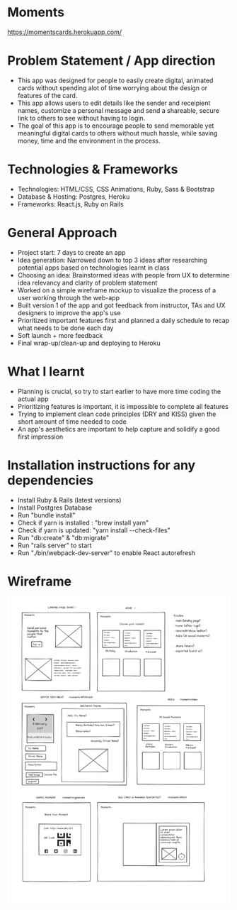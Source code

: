 # Moments
https://momentscards.herokuapp.com/

# Problem Statement / App direction
  - This app was designed for people to easily create digital, animated cards without spending alot of time worrying about the design or features of the card.
  - This app allows users to edit details like the sender and receipient names, customize a personal message and send a shareable, secure link to others to see without having to login.
  - The goal of this app is to encourage people to send memorable yet meaningful digital cards to others without much hassle, while saving money, time and the environment in the process.

# Technologies & Frameworks
  - Technologies: HTML/CSS, CSS Animations, Ruby, Sass & Bootstrap
  - Database & Hosting: Postgres, Heroku
  - Frameworks: React.js, Ruby on Rails

# General Approach
- Project start: 7 days to create an app
- Idea generation: Narrowed down to top 3 ideas after researching potential apps based on technologies learnt in class
- Choosing an idea: Brainstormed ideas with people from UX to determine idea relevancy and clarity of problem statement
- Worked on a simple wireframe mockup to visualize the process of a user working through the web-app
- Built version 1 of the app and got feedback from instructor, TAs and UX designers to improve the app's use
- Prioritized important features first and planned a daily schedule to recap what needs to be done each day
- Soft launch + more feedback
- Final wrap-up/clean-up and deploying to Heroku

# What I learnt
- Planning is crucial, so try to start earlier to have more time coding the actual app
- Prioritizing features is important, it is impossible to complete all features
- Trying to implement clean code principles (DRY and KISS) given the short amount of time needed to code
- An app's aesthetics are important to help capture and solidify a good first impression

# Installation instructions for any dependencies
- Install Ruby & Rails (latest versions)
- Install Postgres Database
- Run "bundle install"
- Check if yarn is installed : "brew install yarn"
- Check if yarn is updated: "yarn install --check-files"
- Run "db:create" & "db:migrate"
- Run "rails server" to start
- Run "./bin/webpack-dev-server" to enable React autorefresh

# Wireframe
![alt_text](https://github.com/wilfredloh/moments/blob/master/wireframe.png)
